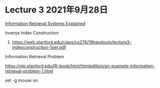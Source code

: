 # Lecture 3 2021年9月28日

[Information Retrieval Systems Explained](https://www.upgrad.com/blog/information-retrieval-system-explained/#:~:text=%20An%20information%20retrieval%20comprises%20of%20the%20following,and%20the%20document%20to%20display%20relevant...%20More%20)

Inverse Index Construction

1. https://web.stanford.edu/class/cs276/19handouts/lecture3-indexconstruction-1per.pdf

Information Retrieval Problem

https://nlp.stanford.edu/IR-book/html/htmledition/an-example-information-retrieval-problem-1.html

set -g mouse on
